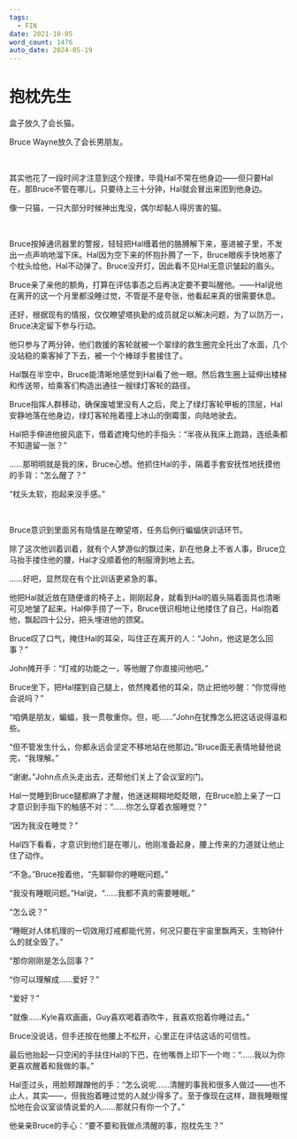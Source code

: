 ```yaml
---
tags:
  - FIN
date: 2021-10-05
word_count: 1476
auto_date: 2024-05-19
---
```


# 抱枕先生

盒子放久了会长猫。

Bruce Wayne放久了会长男朋友。

<br>

其实他花了一段时间才注意到这个规律，毕竟Hal不常在他身边——但只要Hal在，那Bruce不管在哪儿，只要待上三十分钟，Hal就会冒出来团到他身边。

像一只猫，一只大部分时候神出鬼没，偶尔却黏人得厉害的猫。

<br>

Bruce按掉通讯器里的警报，轻轻把Hal缠着他的胳膊解下来，塞进被子里，不发出一点声响地溜下床。Hal因为空下来的怀抱扑腾了一下，Bruce眼疾手快地塞了个枕头给他，Hal不动弹了。Bruce没开灯，因此看不见Hal无意识皱起的眉头。

Bruce亲了亲他的额角，打算在评估事态之后再决定要不要叫醒他。——Hal说他在离开的这一个月里都没睡过觉，不管是不是夸张，他看起来真的很需要休息。

还好，根据现有的情报，仅仅瞭望塔执勤的成员就足以解决问题，为了以防万一，Bruce决定留下参与行动。

他只参与了两分钟，他们救援的客轮就被一个翠绿的救生圈完全托出了水面，几个没站稳的乘客掉了下去，被一个个棒球手套接住了。

Hal飘在半空中，Bruce能清晰地感觉到Hal看了他一眼。然后救生圈上延伸出楼梯和传送带，给乘客们构造出通往一艘绿灯客轮的路径。

Bruce指挥人群移动，确保废墟里没有人之后，爬上了绿灯客轮甲板的顶层，Hal安静地落在他身边，绿灯客轮拖着撞上冰山的倒霉蛋，向陆地驶去。

Hal把手伸进他披风底下，借着遮掩勾他的手指头：“半夜从我床上跑路，连纸条都不知道留一张？”

……那明明就是我的床，Bruce心想。他抓住Hal的手，隔着手套安抚性地抚摸他的手背：“怎么醒了？”

“枕头太软，抱起来没手感。”

<br>

Bruce意识到里面另有隐情是在瞭望塔，任务后例行蝙蝠侠训话环节。

除了这次他训着训着，就有个人梦游似的飘过来，趴在他身上不省人事，Bruce立马抬手搂住他的腰，Hal才没顺着他的制服滑到地上去。

……好吧，显然现在有个比训话更紧急的事。

他把Hal就近放在随便谁的椅子上，刚刚起身，就看到Hal的眉头隔着面具也清晰可见地皱了起来。Hal伸手捞了一下，Bruce很识相地让他搂住了自己，Hal抱着他，飘起四十公分，把头埋进他的颈窝。

Bruce叹了口气，掩住Hal的耳朵，叫住正在离开的人：“John，他这是怎么回事？”

John摊开手：“灯戒的功能之一，等他醒了你直接问他吧。”

Bruce坐下，把Hal摆到自己腿上，依然掩着他的耳朵，防止把他吵醒：“你觉得他会说吗？”

“咱俩是朋友，蝙蝠，我一贯敬重你。但，呃……”John在犹豫怎么把这话说得温和些。

“但不管发生什么，你都永远会坚定不移地站在他那边。”Bruce面无表情地替他说完，“我理解。”

“谢谢。”John点点头走出去，还帮他们关上了会议室的门。

Hal一觉睡到Bruce腿都麻了才醒，他迷迷糊糊地眨眨眼，在Bruce脸上亲了一口才意识到手指下的触感不对：“……你怎么穿着衣服睡觉？”

“因为我没在睡觉？”

Hal四下看看，才意识到他们是在哪儿，他刚准备起身，腰上传来的力道就让他止住了动作。

“不急。”Bruce按着他，“先聊聊你的睡眠问题。”

“我没有睡眠问题。”Hal说，“……我都不真的需要睡眠。”

“怎么说？”

“睡眠对人体机理的一切效用灯戒都能代劳，何况只要在宇宙里飘两天，生物钟什么的就全毁了。”

“那你刚刚是怎么回事？”

“你可以理解成……爱好？”

“爱好？”

“就像……Kyle喜欢画画，Guy喜欢喝着酒吹牛，我喜欢抱着你睡过去。”

Bruce没说话，但手还按在他腰上不松开，心里正在评估这话的可信性。

最后他抬起一只空闲的手扶住Hal的下巴，在他嘴唇上印下一个吻：“……我以为你更喜欢醒着和我做的事。”

Hal歪过头，用脸颊蹭蹭他的手：“怎么说呢……清醒的事我和很多人做过——也不止人，其实——，但我抱着睡过觉的人就少得多了。至于像现在这样，跟我睡眼惺忪地在会议室谈情说爱的人……那就只有你一个了。”

他亲亲Bruce的手心：“要不要和我做点清醒的事，抱枕先生？”
